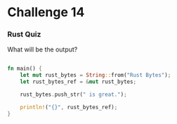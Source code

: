 # Challenge 14

### Rust Quiz

What will be the output?

```rust

fn main() {
    let mut rust_bytes = String::from("Rust Bytes");
    let rust_bytes_ref = &mut rust_bytes;

    rust_bytes.push_str(" is great.");

    println!("{}", rust_bytes_ref);
}
```